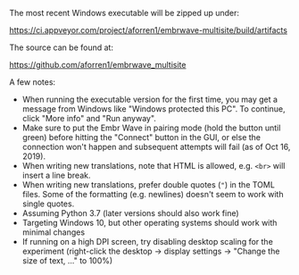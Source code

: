 
The most recent Windows executable will be zipped up under:

https://ci.appveyor.com/project/aforren1/embrwave-multisite/build/artifacts

The source can be found at:

https://github.com/aforren1/embrwave_multisite

A few notes:
 - When running the executable version for the first time, you may get a message from Windows like "Windows protected this PC". To continue, click "More info" and "Run anyway".
 - Make sure to put the Embr Wave in pairing mode (hold the button until green) before hitting
   the "Connect" button in the GUI, or else the connection won't happen and subsequent attempts
   will fail (as of Oct 16, 2019).
 - When writing new translations, note that HTML is allowed, e.g. `<br>` will insert a line break.
 - When writing new translations, prefer double quotes (`"`) in the TOML files. Some of the formatting (e.g. newlines) doesn't seem to work with single quotes. 
 - Assuming Python 3.7 (later versions should also work fine)
 - Targeting Windows 10, but other operating systems should work with minimal changes
 - If running on a high DPI screen, try disabling desktop scaling for the experiment (right-click the desktop -> display settings -> "Change the size of text, ..." to 100%)